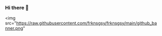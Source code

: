 ### Hi there 👋
<img src="https://raw.githubusercontent.com/frknsgsy/frknsgsy/main/github_banner.png"

